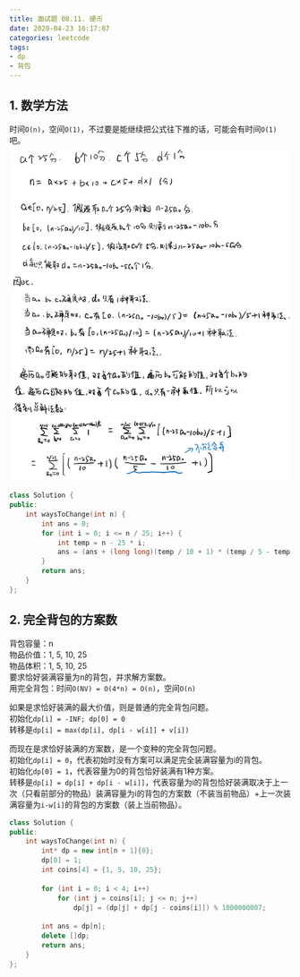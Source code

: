 ```yaml
---
title: 面试题 08.11. 硬币
date: 2020-04-23 16:17:07
categories: leetcode
tags: 
- dp
- 背包
---
```

## 1. 数学方法
时间`O(n)`，空间`O(1)`，不过要是能继续把公式往下推的话，可能会有时间`O(1)`吧。  
![draft](coin-lcci/draft.png)  
```cpp
class Solution {
public:
    int waysToChange(int n) {
        int ans = 0;
        for (int i = 0; i <= n / 25; i++) {
            int temp = n - 25 * i;
            ans = (ans + (long long)(temp / 10 + 1) * (temp / 5 - temp / 10 + 1) % 1000000007) % 1000000007;
        }
        return ans;
    }
};
```

## 2. 完全背包的方案数
背包容量：n  
物品价值：1, 5, 10, 25  
物品体积：1, 5, 10, 25  
要求恰好装满容量为n的背包，并求解方案数。  
用完全背包：时间`O(NV) = O(4*n) = O(n)`，空间`O(n)`  

如果是求恰好装满的最大价值，则是普通的完全背包问题。  
初始化`dp[i] = -INF; dp[0] = 0`  
转移是`dp[i] = max(dp[i], dp[i - w[i]] + v[i])`  

而现在是求恰好装满的方案数，是一个变种的完全背包问题。  
初始化`dp[i] = 0`，代表初始时没有方案可以满足完全装满容量为i的背包。  
初始化`dp[0] = 1`，代表容量为0的背包恰好装满有1种方案。  
转移是`dp[i] = dp[i] + dp[i - w[i]]`，代表容量为i的背包恰好装满取决于上一次（只看前部分的物品）装满容量为i的背包的方案数（不装当前物品）+上一次装满容量为`i-w[i]`的背包的方案数（装上当前物品）。  
```cpp
class Solution {
public:
    int waysToChange(int n) {
        int* dp = new int[n + 1]{0};
        dp[0] = 1;
        int coins[4] = {1, 5, 10, 25};

        for (int i = 0; i < 4; i++) 
            for (int j = coins[i]; j <= n; j++) 
                dp[j] = (dp[j] + dp[j - coins[i]]) % 1000000007;

        int ans = dp[n];
        delete []dp;
        return ans;
    }
};
```